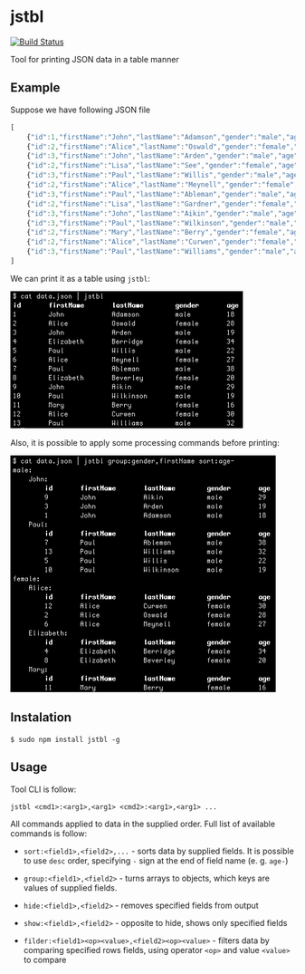 # jstbl
[![Build Status](https://travis-ci.org/koluch/jstbl.svg)](https://travis-ci.org/koluch/jstbl)

Tool for printing JSON data in a table manner

## Example

Suppose we have following JSON file

```js
[
    {"id":1,"firstName":"John","lastName":"Adamson","gender":"male","age":18},
    {"id":2,"firstName":"Alice","lastName":"Oswald","gender":"female","age":18},
    {"id":3,"firstName":"John","lastName":"Arden","gender":"male","age":18},
    {"id":2,"firstName":"Lisa","lastName":"See","gender":"female","age":18},
    {"id":3,"firstName":"Paul","lastName":"Willis","gender":"male","age":18},
    {"id":2,"firstName":"Alice","lastName":"Meynell","gender":"female","age":18},
    {"id":3,"firstName":"Paul","lastName":"Ableman","gender":"male","age":18},
    {"id":2,"firstName":"Lisa","lastName":"Gardner","gender":"female","age":18},
    {"id":3,"firstName":"John","lastName":"Aikin","gender":"male","age":18},
    {"id":3,"firstName":"Paul","lastName":"Wilkinson","gender":"male","age":18},
    {"id":2,"firstName":"Mary","lastName":"Berry","gender":"female","age":18},
    {"id":2,"firstName":"Alice","lastName":"Curwen","gender":"female","age":18},
    {"id":3,"firstName":"Paul","lastName":"Williams","gender":"male","age":18}
]
```

We can print it as a table using `jstbl`:

![Simple displaying](misc/screen1.png)

Also, it is possible to apply some processing commands before printing:  

![Advanced displaying](misc/screen2.png)

## Instalation
```
$ sudo npm install jstbl -g
```

## Usage
Tool CLI is follow:

```
jstbl <cmd1>:<arg1>,<arg1> <cmd2>:<arg1>,<arg1> ...
```

All commands applied to data in the supplied order. Full list of available commands is follow:

* `sort:<field1>,<field2>,...` - sorts data by supplied fields. It is possible to use `desc` order, specifying `-`
   sign at the end of field name (e. g. `age-`)
   
* `group:<field1>,<field2>` - turns arrays to objects, which keys are values of supplied fields.

* `hide:<field1>,<field2>` - removes specified fields from output

* `show:<field1>,<field2>` - opposite to hide, shows only specified fields

* `filder:<field1><op><value>,<field2><op><value>` - filters data by comparing specified rows fields, using
   operator `<op>` and value `<value>` to compare         
